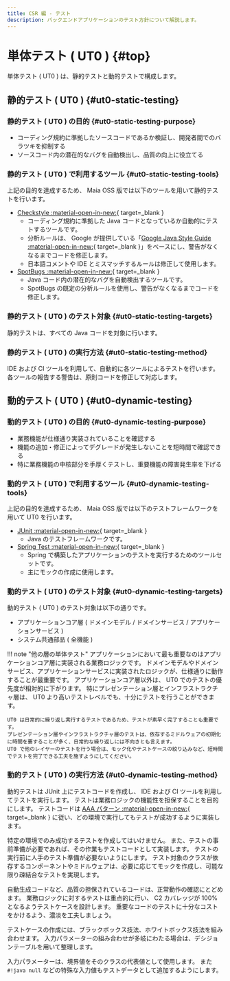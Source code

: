 ```yaml
---
title: CSR 編 - テスト
description: バックエンドアプリケーションのテスト方針について解説します。
---
```


# 単体テスト ( UT0 ) {#top}

単体テスト ( UT0 ) は、静的テストと動的テストで構成します。

## 静的テスト ( UT0 ) {#ut0-static-testing}

### 静的テスト ( UT0 ) の目的 {#ut0-static-testing-purpose}

- コーディング規約に準拠したソースコードであるか検証し、開発者間でのバラツキを抑制する
- ソースコード内の潜在的なバグを自動検出し、品質の向上に役立てる

### 静的テスト ( UT0 ) で利用するツール {#ut0-static-testing-tools}

上記の目的を達成するため、 Maia OSS 版では以下のツールを用いて静的テストを行います。

- [Checkstyle :material-open-in-new:](https://checkstyle.org/){ target=_blank }
    - コーディング規約に準拠した Java コードとなっているか自動的にテストするツールです。
    - 分析ルールは、 Google が提供している「[Google Java Style Guide :material-open-in-new:](https://checkstyle.sourceforge.io/styleguides/google-java-style-20180523/javaguide.html){ target=_blank }」をベースにし、警告がなくなるまでコードを修正します。
    - 日本語コメントや IDE とミスマッチするルールは修正して使用します。
- [SpotBugs :material-open-in-new:](https://spotbugs.github.io/){ target=_blank }
    - Java コード内の潜在的なバグを自動検出するツールです。
    - SpotBugs の既定の分析ルールを使用し、警告がなくなるまでコードを修正します。

### 静的テスト ( UT0 ) のテスト対象 {#ut0-static-testing-targets}

静的テストは、すべての Java コードを対象に行います。

### 静的テスト ( UT0 ) の実行方法 {#ut0-static-testing-method}

IDE および CI ツールを利用して、自動的に各ツールによるテストを行います。
各ツールの報告する警告は、原則コードを修正して対応します。

## 動的テスト ( UT0 ) {#ut0-dynamic-testing}

### 動的テスト ( UT0 ) の目的 {#ut0-dynamic-testing-purpose}

- 業務機能が仕様通り実装されていることを確認する
- 機能の追加・修正によってデグレードが発生しないことを短時間で確認できる
- 特に業務機能の中核部分を手厚くテストし、重要機能の障害発生率を下げる

### 動的テスト ( UT0 ) で利用するツール {#ut0-dynamic-testing-tools}

上記の目的を達成するため、 Maia OSS 版では以下のテストフレームワークを用いて UT0 を行います。

- [JUnit :material-open-in-new:](https://junit.org/){ target=_blank }
    - Java のテストフレームワークです。
- [Spring Test :material-open-in-new:](https://spring.pleiades.io/spring-framework/docs/current/reference/html/testing.html){ target=_blank }
    - Spring で構築したアプリケーションのテストを実行するためのツールセットです。
    - 主にモックの作成に使用します。

### 動的テスト ( UT0 ) のテスト対象 {#ut0-dynamic-testing-targets}

動的テスト ( UT0 ) のテスト対象は以下の通りです。

- アプリケーションコア層 ( ドメインモデル / ドメインサービス / アプリケーションサービス )
- システム共通部品 ( 全機能 )

!!! note "他の層の単体テスト"
    アプリケーションにおいて最も重要なのはアプリケーションコア層に実装される業務ロジックです。
    ドメインモデルやドメインサービス、アプリケーションサービスに実装されたロジックが、仕様通りに動作することが最重要です。
    アプリケーションコア層以外は、 UT0 でのテストの優先度が相対的に下がります。
    特にプレゼンテーション層とインフラストラクチャ層は、 UT0 より高いテストレベルでも、十分にテストを行うことができます。

    UT0 は日常的に繰り返し実行するテストであるため、テストが素早く完了することも重要です。
    プレゼンテーション層やインフラストラクチャ層のテストは、依存するミドルウェアの初期化に時間を要することが多く、日常的な繰り返しには不向きとも言えます。
    UT0 で他のレイヤーのテストを行う場合は、モック化やテストケースの絞り込みなど、短時間でテストを完了できる工夫を施すようにしてください。

### 動的テスト ( UT0 ) の実行方法 {#ut0-dynamic-testing-method}

動的テストは JUnit 上にテストコードを作成し、 IDE および CI ツールを利用してテストを実行します。
テストは業務ロジックの機能性を担保することを目的にします。
テストコードは [AAA パターン :material-open-in-new:](https://wiki.c2.com/?ArrangeActAssert){ target=_blank } に従い、どの環境で実行してもテストが成功するように実装します。

特定の環境でのみ成功するテストを作成してはいけません。
また、テストの事前準備が必要であれば、その作業もテストコードとして実装します。
テストの実行前に人手のテスト準備が必要ないようにします。
テスト対象のクラスが依存するコンポーネントやミドルウェアは、必要に応じてモックを作成し、可能な限り疎結合なテストを実現します。

自動生成コードなど、品質の担保されているコードは、正常動作の確認にとどめます。
業務ロジックに対するテストは重点的に行い、 C2 カバレッジが 100% となるようテストケースを設計します。
重要なコードのテストに十分なコストをかけるよう、濃淡を工夫しましょう。

テストケースの作成には、ブラックボックス技法、ホワイトボックス技法を組み合わせます。
入力パラメーターの組み合わせが多岐にわたる場合は、デシジョンテーブルを用いて整理します。

入力パラメーターは、境界値をそのクラスの代表値として使用します。
また `#!java null` などの特殊な入力値もテストデータとして追加するようにします。
